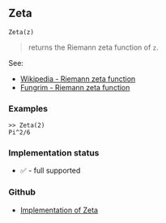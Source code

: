 ## Zeta

```
Zeta(z)
```

> returns the Riemann zeta function of `z`.
 
 
See: 
* [Wikipedia - Riemann zeta function](https://en.wikipedia.org/wiki/Riemann_zeta_function)
* [Fungrim - Riemann zeta function](http://fungrim.org/topic/Riemann_zeta_function/) 

### Examples

```
>> Zeta(2)    
Pi^2/6 
```
 






### Implementation status

* &#x2705; - full supported

### Github

* [Implementation of Zeta](https://github.com/axkr/symja_android_library/blob/master/symja_android_library/matheclipse-core/src/main/java/org/matheclipse/core/builtin/SpecialFunctions.java#L2078) 
